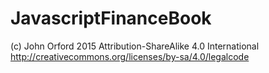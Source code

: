 # JavascriptFinanceBook


(c) John Orford 2015
Attribution-ShareAlike 4.0 International
http://creativecommons.org/licenses/by-sa/4.0/legalcode
